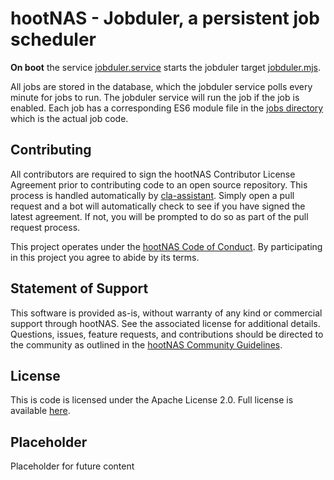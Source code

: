# hootNAS - Jobduler, a persistent job scheduler

**On boot** the service [jobduler.service](/scripts/jobduler.service) 
starts the jobduler target [jobduler.mjs](/scheduler/jobduler.mjs).

All jobs are stored in the database, which the jobduler service polls every
minute for jobs to run. The jobduler service will run the job if the job is
enabled. Each job has a corresponding ES6 module file in the 
[jobs directory](/scheduler/jobs/) which is the actual job code. 


## Contributing

All contributors are required to sign the hootNAS Contributor 
License Agreement prior to contributing code to an open source repository. This 
process is handled automatically by [cla-assistant](https://cla-assistant.io/). 
Simply open a pull request and a bot will automatically check to see if you 
have signed the latest agreement. If not, you will be prompted to do so as part 
of the pull request process. 

This project operates under the [hootNAS Code of Conduct](#placeholder). By 
participating in this project you agree to abide by its terms. 

## Statement of Support

This software is provided as-is, without warranty of any kind or commercial 
support through hootNAS. See the associated license for additional details. 
Questions, issues, feature requests, and contributions should be directed to 
the community as outlined in the [hootNAS Community Guidelines](#placeholder).

## License

This is code is licensed under the Apache License 2.0. Full license is 
available [here](/LICENSE).

## Placeholder

Placeholder for future content
